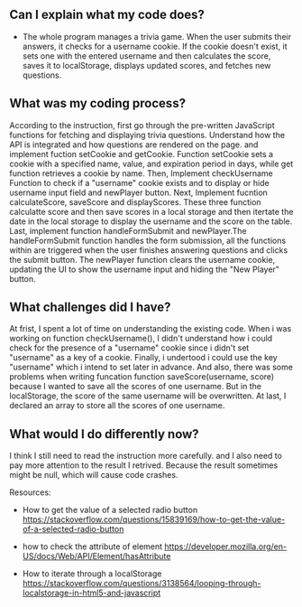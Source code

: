 ## Can I explain what my code does?
- The whole program manages a trivia game. When the user submits their answers, it checks for a username cookie. If the cookie doesn't exist, it sets one with the entered username and then calculates the score, saves it to localStorage, displays updated scores, and fetches new questions.

## What was my coding process?
According to the instruction, first go through the pre-written JavaScript functions for fetching and displaying trivia questions. Understand how the API is integrated and how questions are rendered on the page. and implement fuction setCookie and getCookie. Function setCookie  sets a cookie with a specified name, value, and expiration period in days, while get function retrieves a cookie by name.
Then, Implement checkUsername Function to check if a "username" cookie exists and to display or hide username input field and newPlayer button. 
Next, Implement fucntion calculateScore, saveScore and displayScores. These three function calculatte score and then save scores in a local storage and then itertate the date in the local storage to display the username and the score on the table.
Last, implement function handleFormSubmit and newPlayer.The handleFormSubmit function handles the form submission, all the functions within are triggered when the user finishes answering questions and clicks the submit button. The newPlayer function clears the username cookie, updating the UI to show the username input and hiding the "New Player" button.

## What challenges did I have?
At frist, I spent a lot of time on understanding the existing code. When i was working on function checkUsername(), I didn't understand how i could  check for the presence of a "username" cookie since i didn't set "username" as a key of a cookie. Finally, i undertood i could use the key "username" which i intend to set later in advance. And also, there was some problems when writing funcation function saveScore(username, score) because I wanted to save all the scores of one username. But in the localStorage, the score of the same username will be overwritten. At last, I declared an array to store all the scores of one username.

## What would I do differently now?
I think I still need to read the instruction more carefully. and I also need to pay more attention to the result I retrived. Because the result sometimes might be null, which will cause code crashes.



Resources:
- How to get the value of a selected radio button
https://stackoverflow.com/questions/15839169/how-to-get-the-value-of-a-selected-radio-button

- how to check the attribute of element
https://developer.mozilla.org/en-US/docs/Web/API/Element/hasAttribute

- How to iterate through a localStorage
https://stackoverflow.com/questions/3138564/looping-through-localstorage-in-html5-and-javascript